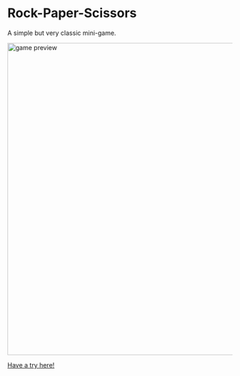 # Rock-Paper-Scissors

A simple but very classic mini-game.

<img src="https://user-images.githubusercontent.com/61377153/148016980-b2e39751-f67f-4aca-aa3a-a1d676a5017d.png" alt="game preview" width="700">

[Have a try here!](https://meteortony.github.io/Rock-Paper-Scissors/)
